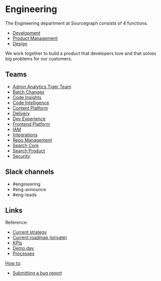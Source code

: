 # Engineering

The Engineering department at Sourcegraph consists of 4 functions:

- [Development](dev/index.md)
- [Product Management](product/index.md)
- [Design](design/index.md)

We work together to build a product that developers love and that solves big problems for our customers.

## Teams

- [Admin Analytics Tiger Team](teams/admin-analytics/index.md)
- [Batch Changes](teams/batch-changes/index.md)
- [Code Insights](teams/code-insights/index.md)
- [Code Intelligence](teams/code-intelligence/index.md)
- [Content Platform](teams/frontend-platform/index.md)
- [Delivery](teams/delivery/index.md)
- [Dev Experience](teams/dev-experience/index.md)
- [Frontend Platform](teams/frontend-platform/index.md)
- [IAM](teams/iam/index.md)
- [Integrations](teams/integrations/index.md)
- [Repo Management](teams/repo-management/index.md)
- [Search Core](teams/search/core.md)
- [Search Product](teams/search/product.md)
- [Security](teams/security/index.md)

## Slack channels

- #engineering
- #eng-announce
- #eng-leads

## Links

Reference:

- [Current strategy](strategy-goals/index.md)
- [Current roadmap (private)](https://github.com/orgs/sourcegraph/projects/214/views/21)
- [KPIs](https://sourcegraph.looker.com/boards/20)
- [Demo day](demo-day.md)
- [Processes](process/index.md)

[How to](process/index.md):

- [Submitting a bug report](process/submitting-a-bug-report.md)
